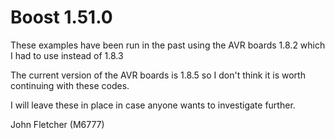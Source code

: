 # Boost 1.51.0

These examples have been run in the past using the AVR boards 1.8.2 which I had to use instead of 1.8.3

The current version of the AVR boards is 1.8.5 so I don't think it is worth continuing with these codes.

I will leave these in place in case anyone wants to investigate further.

John Fletcher (M6777)

